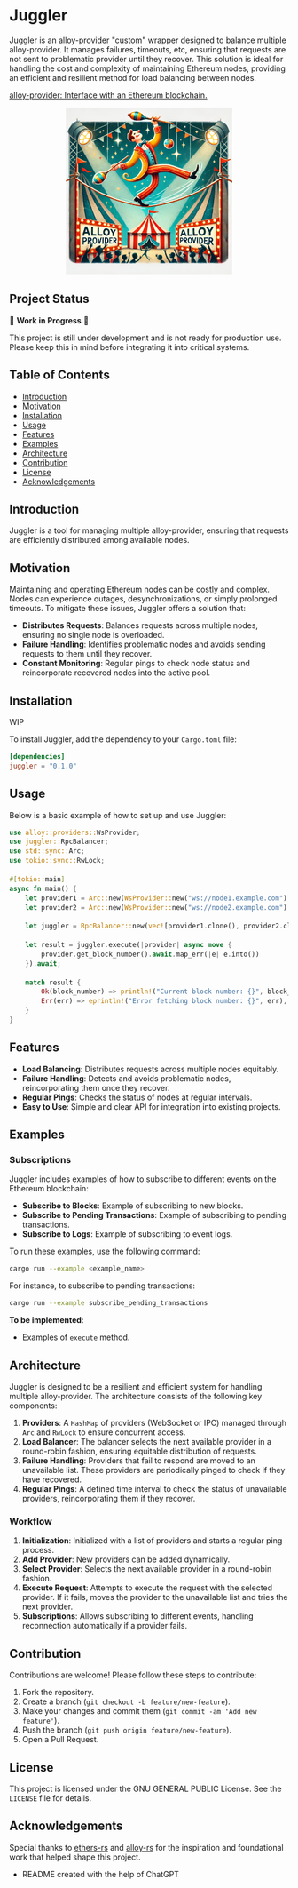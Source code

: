 # Juggler

Juggler is an alloy-provider "custom" wrapper designed to balance multiple alloy-provider. It manages failures, timeouts, etc, ensuring that requests are not sent to problematic provider until they recover. This solution is ideal for handling the cost and complexity of maintaining Ethereum nodes, providing an efficient and resilient method for load balancing between nodes.

[alloy-provider: Interface with an Ethereum blockchain.](https://github.com/alloy-rs/alloy/tree/main/crates/provider)

<div align="center">
  <img src="images/juggler.webp" alt="Juggler" width="300"/>
</div>

## Project Status

🚧 **Work in Progress** 🚧

This project is still under development and is not ready for production use. Please keep this in mind before integrating it into critical systems.

## Table of Contents

- [Introduction](#introduction)
- [Motivation](#motivation)
- [Installation](#installation)
- [Usage](#usage)
- [Features](#features)
- [Examples](#examples)
- [Architecture](#architecture)
- [Contribution](#contribution)
- [License](#license)
- [Acknowledgements](#acknowledgements)

## Introduction

Juggler is a tool for managing multiple alloy-provider, ensuring that requests are efficiently distributed among available nodes.

## Motivation

Maintaining and operating Ethereum nodes can be costly and complex. Nodes can experience outages, desynchronizations, or simply prolonged timeouts. To mitigate these issues, Juggler offers a solution that:

- **Distributes Requests**: Balances requests across multiple nodes, ensuring no single node is overloaded.
- **Failure Handling**: Identifies problematic nodes and avoids sending requests to them until they recover.
- **Constant Monitoring**: Regular pings to check node status and reincorporate recovered nodes into the active pool.

## Installation

WIP

To install Juggler, add the dependency to your `Cargo.toml` file:

```toml
[dependencies]
juggler = "0.1.0"
```

## Usage

Below is a basic example of how to set up and use Juggler:

```rust
use alloy::providers::WsProvider;
use juggler::RpcBalancer;
use std::sync::Arc;
use tokio::sync::RwLock;

#[tokio::main]
async fn main() {
    let provider1 = Arc::new(WsProvider::new("ws://node1.example.com").await.unwrap());
    let provider2 = Arc::new(WsProvider::new("ws://node2.example.com").await.unwrap());

    let juggler = RpcBalancer::new(vec![provider1.clone(), provider2.clone()]);

    let result = juggler.execute(|provider| async move {
        provider.get_block_number().await.map_err(|e| e.into())
    }).await;

    match result {
        Ok(block_number) => println!("Current block number: {}", block_number),
        Err(err) => eprintln!("Error fetching block number: {}", err),
    }
}
```

## Features

- **Load Balancing**: Distributes requests across multiple nodes equitably.
- **Failure Handling**: Detects and avoids problematic nodes, reincorporating them once they recover.
- **Regular Pings**: Checks the status of nodes at regular intervals.
- **Easy to Use**: Simple and clear API for integration into existing projects.

## Examples

### Subscriptions

Juggler includes examples of how to subscribe to different events on the Ethereum blockchain:

- **Subscribe to Blocks**: Example of subscribing to new blocks.
- **Subscribe to Pending Transactions**: Example of subscribing to pending transactions.
- **Subscribe to Logs**: Example of subscribing to event logs.

To run these examples, use the following command:

```bash
cargo run --example <example_name>
```

For instance, to subscribe to pending transactions:

```bash
cargo run --example subscribe_pending_transactions
```

**To be implemented**:

- Examples of `execute` method.

## Architecture

Juggler is designed to be a resilient and efficient system for handling multiple alloy-provider. The architecture consists of the following key components:

1. **Providers**: A `HashMap` of providers (WebSocket or IPC) managed through `Arc` and `RwLock` to ensure concurrent access.
2. **Load Balancer**: The balancer selects the next available provider in a round-robin fashion, ensuring equitable distribution of requests.
3. **Failure Handling**: Providers that fail to respond are moved to an unavailable list. These providers are periodically pinged to check if they have recovered.
4. **Regular Pings**: A defined time interval to check the status of unavailable providers, reincorporating them if they recover.

### Workflow

1. **Initialization**: Initialized with a list of providers and starts a regular ping process.
2. **Add Provider**: New providers can be added dynamically.
3. **Select Provider**: Selects the next available provider in a round-robin fashion.
4. **Execute Request**: Attempts to execute the request with the selected provider. If it fails, moves the provider to the unavailable list and tries the next provider.
5. **Subscriptions**: Allows subscribing to different events, handling reconnection automatically if a provider fails.

## Contribution

Contributions are welcome! Please follow these steps to contribute:

1. Fork the repository.
2. Create a branch (`git checkout -b feature/new-feature`).
3. Make your changes and commit them (`git commit -am 'Add new feature'`).
4. Push the branch (`git push origin feature/new-feature`).
5. Open a Pull Request.

## License

This project is licensed under the GNU GENERAL PUBLIC License. See the `LICENSE` file for details.

## Acknowledgements

Special thanks to [ethers-rs](https://github.com/gakonst/ethers-rs) and [alloy-rs](https://github.com/alloy-rs/alloy) for the inspiration and foundational work that helped shape this project.

- README created with the help of ChatGPT
